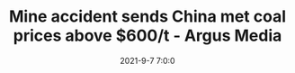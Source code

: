 ---
"title": "Mine accident sends China met coal prices above $600/t - Argus Media"
"date": "2021-9-7 7:0:0"
"feed_name": "GOOGLENEWSMINING"
"feed_website": "https://news.google.com/search?q=mining%2Bincident&hl=en-US&gl=US&ceid=US:en"
"feed_rss": "https://news.google.com/rss/search?q=mining%2Bincident&hl=en-US&gl=US&ceid=US:en"
"link": "https://www.argusmedia.com/en/news/2251466-mine-accident-sends-china-met-coal-prices-above-600t"
"file": "_posts/2021-1-1-a8966874775b0b44697e3880d537f3684572e7f6.md"
"accident": "0"
"drilling": "0"
---
